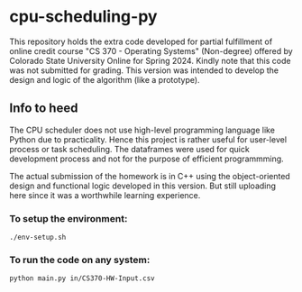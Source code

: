 # cpu-scheduling-py
This repository holds the extra code developed for partial fulfillment of online credit course "CS 370 - Operating Systems" (Non-degree) offered by Colorado State University Online for Spring 2024. Kindly note that this code was not submitted for grading. This version was intended to develop the design and logic of the algorithm (like a prototype).

## Info to heed
The CPU scheduler does not use high-level programming language like Python due to practicality. Hence this project is rather useful for user-level process or task scheduling. The dataframes were used for quick development process and not for the purpose of efficient programmming.

The actual submission of the homework is in C++ using the object-oriented design and functional logic developed in this version. But still uploading here since it was a worthwhile learning experience.

### To setup the environment:

```setup 
./env-setup.sh
```

### To run the code on any system:

```run 
python main.py in/CS370-HW-Input.csv
```